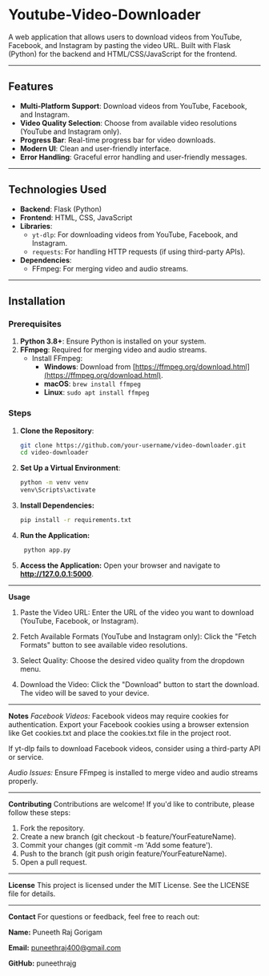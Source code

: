 # Youtube-Video-Downloader

A web application that allows users to download videos from YouTube, Facebook, and Instagram by pasting the video URL. Built with Flask (Python) for the backend and HTML/CSS/JavaScript for the frontend.

---

## Features

- **Multi-Platform Support**: Download videos from YouTube, Facebook, and Instagram.
- **Video Quality Selection**: Choose from available video resolutions (YouTube and Instagram only).
- **Progress Bar**: Real-time progress bar for video downloads.
- **Modern UI**: Clean and user-friendly interface.
- **Error Handling**: Graceful error handling and user-friendly messages.

---

## Technologies Used

- **Backend**: Flask (Python)
- **Frontend**: HTML, CSS, JavaScript
- **Libraries**:
  - `yt-dlp`: For downloading videos from YouTube, Facebook, and Instagram.
  - `requests`: For handling HTTP requests (if using third-party APIs).
- **Dependencies**:
  - FFmpeg: For merging video and audio streams.

---

## Installation

### Prerequisites

1. **Python 3.8+**: Ensure Python is installed on your system.
2. **FFmpeg**: Required for merging video and audio streams.
   - Install FFmpeg:
     - **Windows**: Download from [https://ffmpeg.org/download.html](https://ffmpeg.org/download.html).
     - **macOS**: `brew install ffmpeg`
     - **Linux**: `sudo apt install ffmpeg`

### Steps

1. **Clone the Repository**:
   ```bash
   git clone https://github.com/your-username/video-downloader.git
   cd video-downloader
2. **Set Up a Virtual Environment**:
   ```bash
   python -m venv venv
   venv\Scripts\activate
4. **Install Dependencies:**
   ```bash
   pip install -r requirements.txt
6. **Run the Application:**
   ```bash
    python app.py
8. **Access the Application:**
   Open your browser and navigate to **http://127.0.0.1:5000**.


---
**Usage**

1. Paste the Video URL:
    Enter the URL of the video you want to download (YouTube, Facebook, or Instagram).

2. Fetch Available Formats (YouTube and Instagram only):
    Click the "Fetch Formats" button to see available video resolutions.

3. Select Quality:
    Choose the desired video quality from the dropdown menu.

4. Download the Video:
    Click the "Download" button to start the download. The video will be saved to your device.

---
**Notes**
*Facebook Videos:*
  Facebook videos may require cookies for authentication. Export your Facebook cookies using a browser extension like Get      cookies.txt and place the cookies.txt file in the project root.
  
  If yt-dlp fails to download Facebook videos, consider using a third-party API or service.

*Audio Issues:*
  Ensure FFmpeg is installed to merge video and audio streams properly.

---

**Contributing**
Contributions are welcome! If you'd like to contribute, please follow these steps:
  1. Fork the repository.
  2. Create a new branch (git checkout -b feature/YourFeatureName).
  3. Commit your changes (git commit -m 'Add some feature').
  4. Push to the branch (git push origin feature/YourFeatureName).
  5. Open a pull request.

---

**License**
  This project is licensed under the MIT License. See the LICENSE file for details.

---

**Contact**
  For questions or feedback, feel free to reach out:

  **Name:** Puneeth Raj Gorigam

  **Email:** puneethraj400@gmail.com

  **GitHub:** puneethrajg
